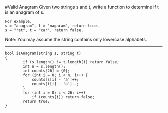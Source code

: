 #Valid Anagram
Given two strings s and t, write a function to determine if t is an anagram of s.

```
For example,
s = "anagram", t = "nagaram", return true.
s = "rat", t = "car", return false.
```
Note:
You may assume the string contains only lowercase alphabets.


---


```
bool isAnagram(string s, string t)
{
        if (s.length() != t.length()) return false;
        int n = s.length();
        int counts[26] = {0};
        for (int i = 0; i < n; i++) { 
            counts[s[i] - 'a']++;
            counts[t[i] - 'a']--;
        }
        for (int i = 0; i < 26; i++)
            if (counts[i]) return false;
        return true;
}
```
